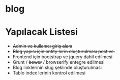 blog
====

Yapılacak Listesi
===

- ~~Admin ve kullanıcı giriş alanı~~
- ~~Blog yapısı için entity lerin oluşturulması post vs.~~
- ~~Frontend için bootstrap ve jquery dahil edilmesi~~
- Grunt / ~~bower~~ / browserify entegre edilmesi
- Blog linklerinin slug şeklinde oluşturulması
- Tablo index lerinin kontrol edilmesi
